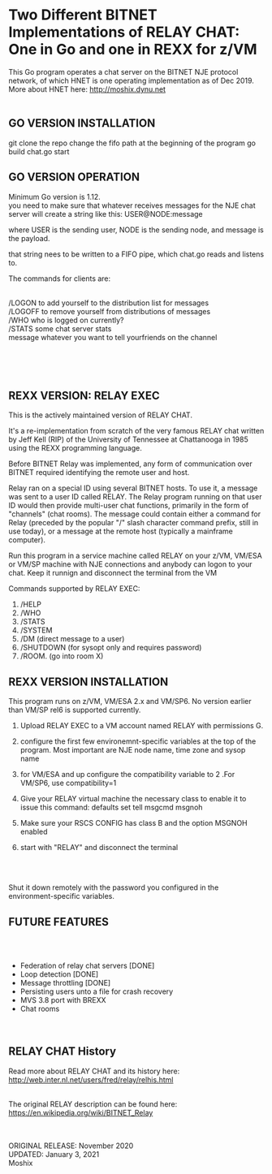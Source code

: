 # Two Different BITNET Implementations of RELAY CHAT: One in Go and one in REXX for z/VM  

This Go program operates a chat server on the BITNET NJE protocol network, of which HNET is one operating implementation as of Dec 2019. More about HNET here: http://moshix.dynu.net
<br><br>

GO VERSION INSTALLATION
-----------------------

git clone the repo
change the fifo path at the beginning of the program
go build chat.go
start

GO VERSION OPERATION
--------------------

Minimum Go version is 1.12. <br>
you need to make sure that whatever receives messages for the NJE chat server will create a string like this:
USER@NODE:message<br>

where USER is the sending user, NODE is the sending node, and message is the payload. <br>

that string nees to be written to a FIFO pipe, which chat.go reads and listens to.<br> 

The commands for clients are:<br><br>

/LOGON to add yourself to the distribution list for messages<br>
/LOGOFF to remove yourself from distributions of messages<br>
/WHO    who is logged on currently?<br>
/STATS   some chat server stats<br>
message  whatever you want to tell yourfriends on the channel<br>


<br><br><br>


REXX VERSION: RELAY EXEC 
------------------------

This is the actively maintained version of RELAY CHAT. 


It's a re-implementation from scratch of the very famous RELAY chat written by  Jeff Kell (RIP) 
of the University of Tennessee at Chattanooga in 1985 using the REXX programming language.

Before BITNET Relay was implemented, any form of communication over BITNET required identifying the remote user and host.

Relay ran on a special ID using several BITNET hosts. To use it, a message was sent to a user ID called RELAY. 
The Relay program running on that user ID would then provide multi-user chat functions, primarily in the form 
of "channels" (chat rooms). The message could contain either a command for Relay (preceded by the 
popular "/" slash character command prefix, still in use today), or a 
message at the remote host (typically a mainframe computer).

Run this program in a service machine called RELAY on your z/VM, VM/ESA or VM/SP machine with NJE connections and anybody can
logon to your chat. Keep it runnign and disconnect the terminal from the VM

Commands supported by RELAY EXEC:

1. /HELP
2. /WHO
3. /STATS
4. /SYSTEM
5. /DM       (direct message to a user)
6. /SHUTDOWN (for sysopt only and requires password)
7. /ROOM.    (go into room X)



REXX VERSION INSTALLATION
-------------------------

This program runs on z/VM, VM/ESA 2.x and VM/SP6. No version earlier than VM/SP rel6 is supported currently.  

1. Upload RELAY EXEC to a VM account named RELAY with permissions G. 

2. configure the first few environemnt-specific variables at the top of the program. Most important are NJE node name, time zone and sysop name

3. for VM/ESA and up configure the compatibility variable to 2 .For VM/SP6, use compatibility=1

4. Give your RELAY virtual machine the necessary class to enable it to issue this command: 
   defaults set tell msgcmd msgnoh 
   
5. Make sure your RSCS CONFIG has class B and the option MSGNOH enabled

6. start with "RELAY" and disconnect the terminal


<br><br>

Shut it down remotely with the password you configured in the environment-specific variables. 



FUTURE FEATURES
---------------
<br><br>
- Federation of relay chat servers                  [DONE]<br>
- Loop detection                                    [DONE]<br>
- Message throttling                                    [DONE]<br>
- Persisting users unto a file for crash recovery<br>
- MVS 3.8 port with BREXX<br>
- Chat rooms<br>
<br><br>


RELAY CHAT History
------------------

Read more about RELAY CHAT and its history here: http://web.inter.nl.net/users/fred/relay/relhis.html
<br><br>

The original RELAY description can be found here: https://en.wikipedia.org/wiki/BITNET_Relay

<br><br>
ORIGINAL RELEASE: November 2020<br>
UPDATED: January 3, 2021<br>
Moshix

